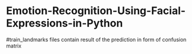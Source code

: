 # Emotion-Recognition-Using-Facial-Expressions-in-Python

#train_landmarks files contain result of the prediction in form of confusion matrix 
